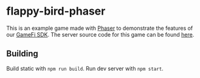 # flappy-bird-phaser

This is an example game made with [Phaser](https://phaser.io/) to demonstrate the features of our [GameFi SDK](https://github.com/ton-community/gamefi-sdk). The server source code for this game can be found [here](https://github.com/ton-community/flappy-bird-server).

## Building

Build static with `npm run build`. Run dev server with `npm start`.